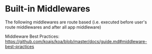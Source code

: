 # Built-in Middlewares

The following middlewares are route based (i.e. executed before user's route middlewares and after all app middleware)

Middleware Best Practices: https://github.com/koajs/koa/blob/master/docs/guide.md#middleware-best-practices